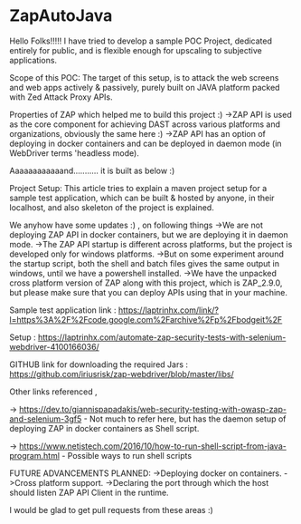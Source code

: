 # ZapAutoJava

Hello Folks!!!!! I have tried to develop a sample POC Project, dedicated entirely for public, and is flexible enough for upscaling to subjective applications.

Scope of this POC:
    The target of this setup, is to attack the web screens and web apps actively & passively, purely built on JAVA platform packed with Zed Attack Proxy APIs.


Properties of ZAP which helped me to build this project :)
    ->ZAP API is used as the core component for achieving DAST across various platforms and organizations, obviously the same here :)
    ->ZAP API has an option of deploying in docker containers and can be deployed in daemon mode (in WebDriver terms 'headless mode).


Aaaaaaaaaaaand...........  it is built as below :)

Project Setup: 
This article tries to explain a maven project setup for a sample test application, which can be built & hosted by anyone, in their localhost, and also skeleton of the project is explained.

We anyhow have some updates :) , on following things
    ->We are not deploying ZAP API in docker containers, but we are deploying it in daemon mode.
    ->The ZAP API startup is different across platforms, but the project is developed only for windows platforms.
    ->But on some experiment around the startup script, both the shell and batch files gives the same output in windows, until we have a powershell installed.
    ->We have the unpacked cross platform version of ZAP along with this project, which is ZAP_2.9.0, but please make sure that you can deploy APIs using that in your machine.


Sample test application link :
    https://laptrinhx.com/link/?l=https%3A%2F%2Fcode.google.com%2Farchive%2Fp%2Fbodgeit%2F

Setup :
    https://laptrinhx.com/automate-zap-security-tests-with-selenium-webdriver-4100166036/

GITHUB link for downloading the required Jars :
    https://github.com/iriusrisk/zap-webdriver/blob/master/libs/
    
    
Other links referenced ,

-> https://dev.to/giannispapadakis/web-security-testing-with-owasp-zap-and-selenium-3gf5 - Not much to refer here, but has the daemon setup of deploying ZAP in docker containers as Shell script.

-> https://www.netjstech.com/2016/10/how-to-run-shell-script-from-java-program.html - Possible ways to run shell scripts



FUTURE ADVANCEMENTS PLANNED:
    ->Deploying docker on containers.
    ->Cross platform support.
    ->Declaring the port through which the host should listen ZAP API Client in the runtime.

I would be glad to get pull requests from these areas :)